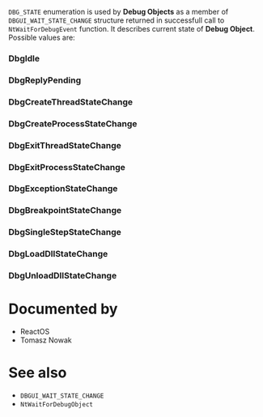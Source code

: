 `DBG_STATE` enumeration is used by **Debug Objects** as a member of `DBGUI_WAIT_STATE_CHANGE` structure returned in successfull call to `NtWaitForDebugEvent` function. It describes current state of **Debug Object**. Possible values are:

### DbgIdle

### DbgReplyPending

### DbgCreateThreadStateChange

### DbgCreateProcessStateChange

### DbgExitThreadStateChange

### DbgExitProcessStateChange

### DbgExceptionStateChange

### DbgBreakpointStateChange

### DbgSingleStepStateChange

### DbgLoadDllStateChange

### DbgUnloadDllStateChange

# Documented by

* ReactOS
* Tomasz Nowak

# See also

* `DBGUI_WAIT_STATE_CHANGE`
* `NtWaitForDebugObject`
